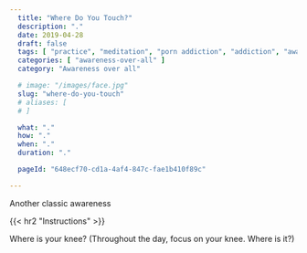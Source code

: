 ```yaml
---
  title: "Where Do You Touch?"
  description: "."
  date: 2019-04-28
  draft: false
  tags: [ "practice", "meditation", "porn addiction", "addiction", "awareness", "awareness exercises", "perspective", "nofap", "neverfap", "neverfap deluxe" ]
  categories: [ "awareness-over-all" ]
  category: "Awareness over all"

  # image: "/images/face.jpg"
  slug: "where-do-you-touch"
  # aliases: [
  # ]

  what: "."
  how: "."
  when: "."
  duration: "."

  pageId: "648ecf70-cd1a-4af4-847c-fae1b410f89c"

---
```


Another classic awareness

{{< hr2 "Instructions" >}}


Where is your knee? (Throughout the day, focus on your knee. Where is it?) 


<!-- 
{{< hr2 "Additional Resources" >}}  -->

<!-- maybe link to other  -->

